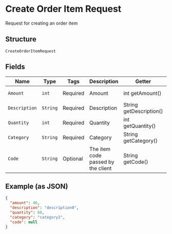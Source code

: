 
# Create Order Item Request

Request for creating an order item

## Structure

`CreateOrderItemRequest`

## Fields

| Name | Type | Tags | Description | Getter | Setter |
|  --- | --- | --- | --- | --- | --- |
| `Amount` | `int` | Required | Amount | int getAmount() | setAmount(int amount) |
| `Description` | `String` | Required | Description | String getDescription() | setDescription(String description) |
| `Quantity` | `int` | Required | Quantity | int getQuantity() | setQuantity(int quantity) |
| `Category` | `String` | Required | Category | String getCategory() | setCategory(String category) |
| `Code` | `String` | Optional | The item code passed by the client | String getCode() | setCode(String code) |

## Example (as JSON)

```json
{
  "amount": 46,
  "description": "description0",
  "quantity": 68,
  "category": "category2",
  "code": null
}
```

